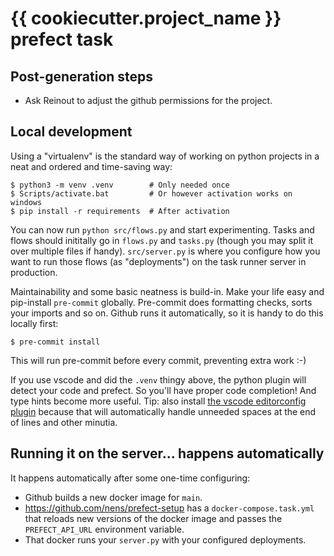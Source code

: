 # {{ cookiecutter.project_name }} prefect task


## Post-generation steps

- Ask Reinout to adjust the github permissions for the project.



## Local development

Using a "virtualenv" is the standard way of working on python projects in a neat and ordered and time-saving way:

    $ python3 -m venv .venv        # Only needed once
    $ Scripts/activate.bat         # Or however activation works on windows
    $ pip install -r requirements  # After activation

You can now run `python src/flows.py` and start experimenting. Tasks and flows should inititally go in `flows.py` and `tasks.py` (though you may split it over multiple files if handy). `src/server.py` is where you configure how you want to run those flows (as "deployments") on the task runner server in production.

Maintainability and some basic neatness is build-in. Make your life easy and pip-install `pre-commit` globally. Pre-commit does formatting checks, sorts your imports and so on. Github runs it automatically, so it is handy to do this locally first:

    $ pre-commit install

This will run pre-commit before every commit, preventing extra work :-)


If you use vscode and did the `.venv` thingy above, the python plugin will detect your code and prefect. So you'll have proper code completion! And type hints become more useful. Tip: also install [the vscode editorconfig plugin](https://marketplace.visualstudio.com/items?itemName=EditorConfig.EditorConfig) because that will automatically handle unneeded spaces at the end of lines and other minutia.


## Running it on the server... happens automatically

It happens automatically after some one-time configuring:

- Github builds a new docker image for `main`.
- https://github.com/nens/prefect-setup has a `docker-compose.task.yml` that reloads new versions of the docker image and passes the `PREFECT_API_URL` environment variable.
- That docker runs your `server.py` with your configured deployments.
